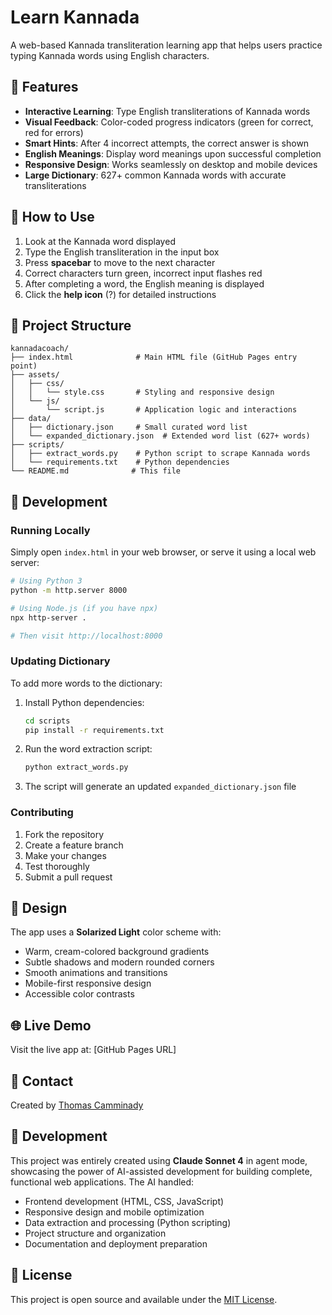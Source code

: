 # Learn Kannada

A web-based Kannada transliteration learning app that helps users practice typing Kannada words using English characters.

## 🌟 Features

-   **Interactive Learning**: Type English transliterations of Kannada words
-   **Visual Feedback**: Color-coded progress indicators (green for correct, red for errors)
-   **Smart Hints**: After 4 incorrect attempts, the correct answer is shown
-   **English Meanings**: Display word meanings upon successful completion
-   **Responsive Design**: Works seamlessly on desktop and mobile devices
-   **Large Dictionary**: 627+ common Kannada words with accurate transliterations

## 🎯 How to Use

1. Look at the Kannada word displayed
2. Type the English transliteration in the input box
3. Press **spacebar** to move to the next character
4. Correct characters turn green, incorrect input flashes red
5. After completing a word, the English meaning is displayed
6. Click the **help icon** (?) for detailed instructions

## 📁 Project Structure

```
kannadacoach/
├── index.html              # Main HTML file (GitHub Pages entry point)
├── assets/
│   ├── css/
│   │   └── style.css       # Styling and responsive design
│   └── js/
│       └── script.js       # Application logic and interactions
├── data/
│   ├── dictionary.json     # Small curated word list
│   └── expanded_dictionary.json  # Extended word list (627+ words)
├── scripts/
│   ├── extract_words.py    # Python script to scrape Kannada words
│   └── requirements.txt    # Python dependencies
└── README.md              # This file
```

## 🚀 Development

### Running Locally

Simply open `index.html` in your web browser, or serve it using a local web server:

```bash
# Using Python 3
python -m http.server 8000

# Using Node.js (if you have npx)
npx http-server .

# Then visit http://localhost:8000
```

### Updating Dictionary

To add more words to the dictionary:

1. Install Python dependencies:

    ```bash
    cd scripts
    pip install -r requirements.txt
    ```

2. Run the word extraction script:

    ```bash
    python extract_words.py
    ```

3. The script will generate an updated `expanded_dictionary.json` file

### Contributing

1. Fork the repository
2. Create a feature branch
3. Make your changes
4. Test thoroughly
5. Submit a pull request

## 🎨 Design

The app uses a **Solarized Light** color scheme with:

-   Warm, cream-colored background gradients
-   Subtle shadows and modern rounded corners
-   Smooth animations and transitions
-   Mobile-first responsive design
-   Accessible color contrasts

## 🌐 Live Demo

Visit the live app at: [GitHub Pages URL]

## 📧 Contact

Created by [Thomas Camminady](https://camminady.dev)

## 🤖 Development

This project was entirely created using **Claude Sonnet 4** in agent mode, showcasing the power of AI-assisted development for building complete, functional web applications. The AI handled:

-   Frontend development (HTML, CSS, JavaScript)
-   Responsive design and mobile optimization
-   Data extraction and processing (Python scripting)
-   Project structure and organization
-   Documentation and deployment preparation

## 📄 License

This project is open source and available under the [MIT License](LICENSE).
